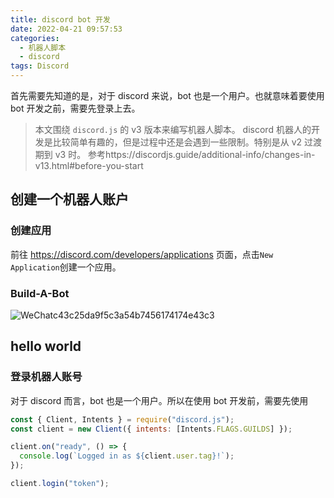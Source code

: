 ```yaml
---
title: discord bot 开发
date: 2022-04-21 09:57:53
categories:
  - 机器人脚本
  - discord
tags: Discord
---
```




首先需要先知道的是，对于 discord 来说，bot 也是一个用户。也就意味着要使用 bot 开发之前，需要先登录上去。



<!-- more -->

> 本文围绕 `discord.js` 的 v3 版本来编写机器人脚本。
> discord 机器人的开发是比较简单有趣的，但是过程中还是会遇到一些限制。特别是从 v2 过渡期到 v3 时。
> 参考https://discordjs.guide/additional-info/changes-in-v13.html#before-you-start





## 创建一个机器人账户



### 创建应用

前往 https://discord.com/developers/applications 页面，点击`New Application`创建一个应用。



### Build-A-Bot

![WeChatc43c25da9f5c3a54b7456174174e43c3](https://tva1.sinaimg.cn/large/e6c9d24ely1h1l1bqb3gjj21gv0cddgy.jpg)



## hello world

### 登录机器人账号

对于 discord 而言，bot 也是一个用户。所以在使用 bot 开发前，需要先使用

```js
const { Client, Intents } = require("discord.js");
const client = new Client({ intents: [Intents.FLAGS.GUILDS] });

client.on("ready", () => {
  console.log(`Logged in as ${client.user.tag}!`);
});

client.login("token");
```
